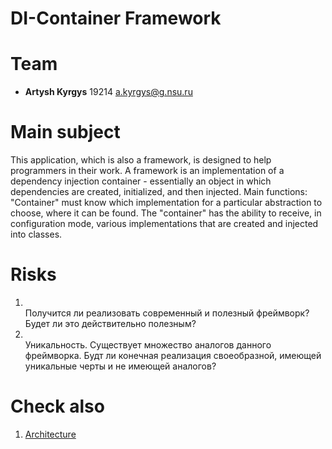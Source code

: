 # DI-Container Framework


# Team

- **Artysh Kyrgys** 19214 <a.kyrgys@g.nsu.ru>

# Main subject

This application, which is also a framework, is designed to help programmers in their work. A framework is an implementation of a dependency injection container - essentially an object in which dependencies are created, initialized, and then injected. Main functions: "Container" must know which implementation for a particular abstraction to choose, where it can be found.
The "container" has the ability to receive, in configuration mode, various implementations that are created and injected into classes.

# Risks

<ol>
    <li></li> Получится ли реализовать современный и полезный фреймворк? Будет ли это действительно полезным? 
    <li></li> Уникальность. Существует множество аналогов данного фреймворка. Будт ли конечная реализация своеобразной, имеющей уникальные черты и не имеющей аналогов?
</ol>

# Check also

1. [Architecture](./Architecture.md)
